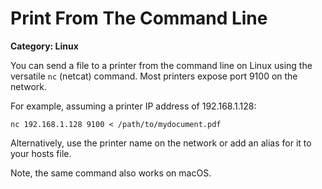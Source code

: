 # Print From The Command Line

__Category: Linux__

You can send a file to a printer from the command line on Linux using the versatile `nc` (netcat) command. Most printers expose port 9100 on the network.

For example, assuming a printer IP address of 192.168.1.128:

```shell
nc 192.168.1.128 9100 < /path/to/mydocument.pdf
````

Alternatively, use the printer name on the network or add an alias for it to your hosts file.

Note, the same command also works on macOS.